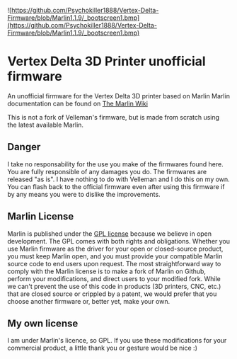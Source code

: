 ![https://github.com/Psychokiller1888/Vertex-Delta-Firmware/blob/Marlin1.1.9/_bootscreen1.bmp](https://github.com/Psychokiller1888/Vertex-Delta-Firmware/blob/Marlin1.1.9/_bootscreen1.bmp)

# Vertex Delta 3D Printer unofficial firmware
An unofficial firmware for the Vertex Delta 3D printer based on Marlin
Marlin documentation can be found on [The Marlin Wiki](https://github.com/MarlinFirmware/Marlin/wiki)

This is not a fork of Velleman's firmware, but is made from scratch using the latest available Marlin.

## Danger
I take no responsability for the use you make of the firmwares found here. You are fully responsible of any damages you do. The firmwares are released "as is". I have nothing to do with Velleman and I do this on my own. You can flash back to the official firmware even after using this firmware if by any means you were to dislike the improvements.




## Marlin License
Marlin is published under the [GPL license](/LICENSE) because we believe in open development. The GPL comes with both rights and obligations. Whether you use Marlin firmware as the driver for your open or closed-source product, you must keep Marlin open, and you must provide your compatible Marlin source code to end users upon request. The most straightforward way to comply with the Marlin license is to make a fork of Marlin on Github, perform your modifications, and direct users to your modified fork.
While we can't prevent the use of this code in products (3D printers, CNC, etc.) that are closed source or crippled by a patent, we would prefer that you choose another firmware or, better yet, make your own.

## My own license
I am under Marlin's licence, so GPL. If you use these modifications for your commercial product, a little thank you or gesture would be nice :)
